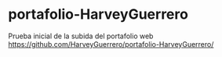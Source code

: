 # portafolio-HarveyGuerrero
Prueba inicial de la subida del portafolio web
https://github.com/HarveyGuerrero/portafolio-HarveyGuerrero/
